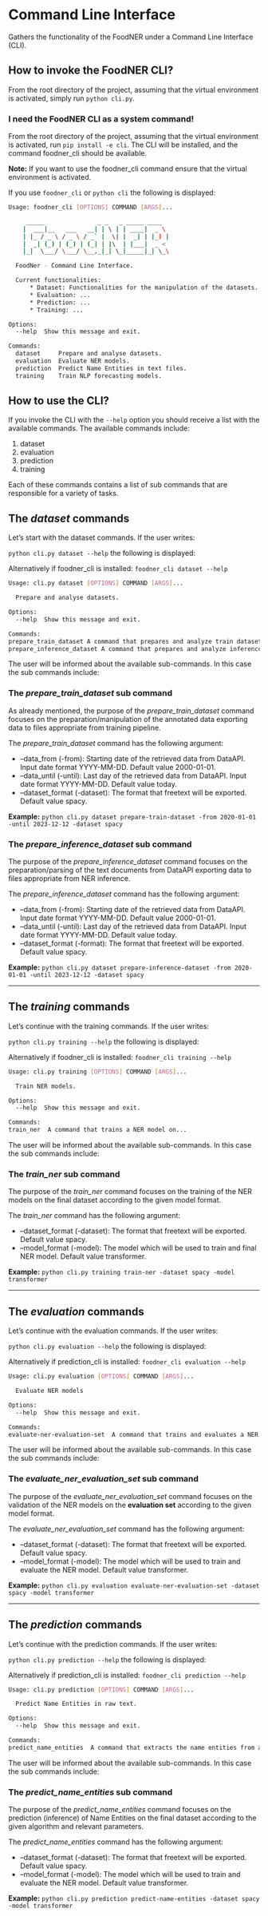 # Command Line Interface

Gathers the functionality of the FoodNER under a Command Line Interface (CLI).

## How to invoke the FoodNER CLI?

From the root directory of the project, assuming that the virtual environment is
activated, simply run `python cli.py`.

### I need the FoodNER CLI as a system command!

From the root directory of the project, assuming that the virtual environment is
activated, run `pip install -e cli`. The CLI will be installed, and the command foodner_cli should be available.

**Note:** If you want to use the foodner_cli command ensure that the virtual environment is activated.

If you use `foodner_cli` or `python cli` the following is displayed:

```bash
Usage: foodner_cli [OPTIONS] COMMAND [ARGS]...

     _____               _ _   _ _____ ____
    |  ___|__   ___   __| | \ | | ____|  _ \
    | |_ / _ \ / _ \ / _` |  \| |  _| | |_) |
    |  _| (_) | (_) | (_| | |\  | |___|  _ <
    |_|  \___/ \___/ \__,_|_| \_|_____|_| \_\

  FoodNer - Command Line Interface.

  Current functionalities:
      * Dataset: Functionalities for the manipulation of the datasets.
      * Evaluation: ...
      * Prediction: ...
      * Training: ...

Options:
  --help  Show this message and exit.

Commands:
  dataset     Prepare and analyse datasets.
  evaluation  Evaluate NER models.
  prediction  Predict Name Entities in text files.
  training    Train NLP forecasting models.
```

## How to use the CLI?

If you invoke the CLI with the `--help` option you should receive a list with the available commands.
The available commands include:

1. dataset
2. evaluation
3. prediction
4. training

Each of these commands contains a list of sub commands that are responsible for a variety of tasks.

## The *dataset* commands

Let’s start with the dataset commands. If the user writes:

`python cli.py dataset --help` the following is displayed:

Alternatively if foodner_cli is installed: `foodner_cli dataset --help`

```bash
Usage: cli.py dataset [OPTIONS] COMMAND [ARGS]...

  Prepare and analyse datasets.

Options:
  --help  Show this message and exit.

Commands:
prepare_train_dataset A command that prepares and analyze train dataset for NLP models.
prepare_inference_dataset A command that prepares and analyze inference dataset for NLP models.
```

The user will be informed about the available sub-commands. In this case the sub commands include:

### The *prepare_train_dataset* sub command

As already mentioned, the purpose of the _prepare\_train\_dataset_ command focuses on the preparation/manipulation of
the annotated data exporting data to files appropriate from training pipeline.

The _prepare\_train\_dataset_ command has the following argument:
* –data_from (-from): Starting date of the retrieved data from DataAPI. Input date format YYYY-MM-DD. Default value 2000-01-01.
* –data_until (-until): Last day of the retrieved data from DataAPI. Input date format YYYY-MM-DD. Default value today.
* –dataset_format (-dataset): The format that freetext will be exported. Default value spacy.

**Example:** `python cli.py dataset prepare-train-dataset -from 2020-01-01 -until 2023-12-12 -dataset spacy` 


### The *prepare_inference_dataset* sub command

The purpose of the _prepare\_inference\_dataset_ command focuses on the preparation/parsing of the text documents 
from DataAPI exporting data to files appropriate from NER inference.

The _prepare\_inference\_dataset_ command has the following argument:

* –data_from (-from): Starting date of the retrieved data from DataAPI. Input date format YYYY-MM-DD. Default value 2000-01-01.
* –data_until (-until): Last day of the retrieved data from DataAPI. Input date format YYYY-MM-DD. Default value today.
* –dataset_format (-format): The format that freetext will be exported. Default value spacy.

**Example:** `python cli.py dataset prepare-inference-dataset -from 2020-01-01 -until 2023-12-12 -dataset spacy` 

---

## The *training* commands

Let’s continue with the training commands. If the user writes:

`python cli.py training --help` the following is displayed:

Alternatively if foodner_cli is installed: `foodner_cli training --help`


```bash
Usage: cli.py training [OPTIONS] COMMAND [ARGS]...

  Train NER models.

Options:
  --help  Show this message and exit.

Commands:
train_ner  A command that trains a NER model on...
```

The user will be informed about the available sub-commands. In this case the sub commands include:

### The *train_ner* sub command

The purpose of the _train\_ner_ command focuses on the training of the NER models on the final dataset
according to the given model format.

The _train\_ner_ command has the following argument:

* –dataset_format (-dataset): The format that freetext will be exported. Default value spacy.
* –model_format (-model): The model which will be used to train and final NER model. Default value transformer.

**Example:** `python cli.py training train-ner -dataset spacy -model transformer`

---

## The *evaluation* commands

Let’s continue with the evaluation commands. If the user writes:

`python cli.py evaluation --help` the following is displayed:

Alternatively if prediction_cli is installed: `foodner_cli evaluation --help`

```bash
Usage: cli.py evaluation [OPTIONS] COMMAND [ARGS]...

  Evaluate NER models

Options:
  --help  Show this message and exit.

Commands:
evaluate-ner-evaluation-set  A command that trains and evaluates a NER model of the evaluation set.
```

The user will be informed about the available sub-commands. In this case the sub commands include:

### The *evaluate_ner_evaluation_set* sub command

The purpose of the _evaluate\_ner\_evaluation\_set_ command focuses on the validation of the NER
models on the **evaluation set** according to the given model format.

The _evaluate\_ner\_evaluation\_set_ command has the following argument:

* –dataset_format (-dataset): The format that freetext will be exported. Default value spacy.
* –model_format (-model): The model which will be used to train and evaluate the NER model. Default value transformer.

**Example:** `python cli.py evaluation evaluate-ner-evaluation-set -dataset spacy -model transformer`

---

## The *prediction* commands

Let’s continue with the prediction commands. If the user writes:

`python cli.py prediction --help` the following is displayed:

Alternatively if prediction_cli is installed: `foodner_cli prediction --help`

```bash
Usage: cli.py prediction [OPTIONS] COMMAND [ARGS]...

  Predict Name Entities in raw text.

Options:
  --help  Show this message and exit.

Commands:
predict_name_entities  A command that extracts the name entities from a raw text.
```

The user will be informed about the available sub-commands. In this case the sub commands include:

### The *predict_name_entities* sub command

The purpose of the _predict\_name\_entities_ command focuses on the prediction (inference) of Name Entities on the
final dataset according to the given algorithm and relevant parameters.

The _predict\_name\_entities_ command has the following argument:

* –dataset_format (-dataset): The format that freetext will be exported. Default value spacy.
* –model_format (-model): The model which will be used to train and evaluate the NER model. Default value transformer.

**Example:** `python cli.py prediction predict-name-entities -dataset spacy -model transformer`

